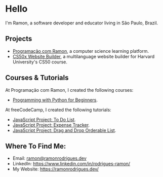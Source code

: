 # Hello

I'm Ramon, a software developer and educator living in São Paulo, Brazil.

## Projects

- [Programação com Ramon](https://www.programacaocomramon.com/), a computer science learning platform.
- [CS50x Website Builder](https://github.com/ramonfrombr/cs50x-website-builder), a multilanguage website builder for Harvard University's CS50 course.

## Courses & Tutorials

At Programação com Ramon, I created the following courses:
- [Programming with Python for Beginners](https://www.youtube.com/watch?v=yaqVbs9f_xg).

At freeCodeCamp, I created the following tutorials:
- [JavaScript Project: To Do List](https://www.youtube.com/watch?v=1loPW0w2v7w).
- [JavaScript Project: Expense Tracker](https://www.youtube.com/watch?v=rG6VqoljrlY).
- [JavaScript Project: Drag and Drop Orderable List](https://www.youtube.com/watch?v=aua6M75HKqQ).

## Where To Find Me:
- Email: ramon@ramonrodrigues.dev
- LinkedIn: <a target="_blank" href="https://www.linkedin.com/in/rodrigues-ramon/">https://www.linkedin.com/in/rodrigues-ramon/</a>
- My Website: <a target="_blank" href="https://ramonrodrigues.dev/">https://ramonrodrigues.dev/</a>

